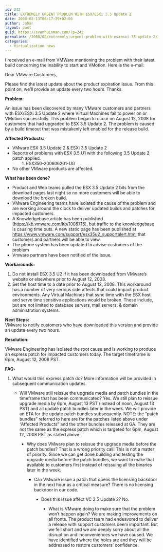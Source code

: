 ```yaml
---
id: 242
title: EXTREMELY URGENT PROBLEM WITH ESX/ESXi 3.5 Update 2
date: 2008-08-13T06:17:29+02:00
author: Johan
layout: post
guid: https://svenhuisman.com/?p=242
permalink: /2008/08/extremely-urgent-problem-with-esxesxi-35-update-2/
categories:
  - Virtualization news
---
```

I received an e-mail from VMWare mentioning the problem with their latest build concerning the inability to start and VMotion. Here is the e-mail:

Dear VMware Customers,

Please find the latest update about the product expiration issue. From this point on, we’ll provide an update every two hours. Thanks.

**Problem:**

An issue has been discovered by many VMware customers and partners with ESX/ESXi 3.5 Update 2 where Virtual Machines fail to power on or VMotion successfully. <!--more-->This problem began to occur on August 12, 2008 for customers that had upgraded to ESX 3.5 Update 2. The problem is caused by a build timeout that was mistakenly left enabled for the release build.

**Affected Products:**

  * VMware ESX 3.5 Update 2 & ESXi 3.5 Update 2
  * Reports of problems with ESX 3.5 U1 with the following 3.5 Update 2 patch applied.  
            1. ESX350-200806201-UG
  * No other VMware products are affected.

**What has been done?**

  * Product and Web teams pulled the ESX 3.5 Update 2 bits from the download pages last night so no more customers will be able to download the broken build.
  * VMware Engineering teams have isolated the cause of the problem and are working around the clock to deliver updated builds and patches for impacted customers.
  * A Knowledgebase article has been published (<a href="https://svenhuisman.com/wp-admin/redir.aspx?C=e39a0e40b0d54bb1a9f864f5375bb3f8&URL=http%3a%2f%2fapp.connect.vmware.com%2fe%2fer.aspx%3fs%3d524%26lid%3d3164%26elq%3dB92D6F1711AD4CED938ADC46D1F9BB5C" target="_blank">https://kb.vmware.com/kb/1006716</a>), but traffic to the knowledgebase is causing time outs. A new static page has been published at <a href="https://svenhuisman.com/wp-admin/redir.aspx?C=e39a0e40b0d54bb1a9f864f5375bb3f8&URL=http%3a%2f%2fapp.connect.vmware.com%2fe%2fer.aspx%3fs%3d524%26lid%3d3165%26elq%3dB92D6F1711AD4CED938ADC46D1F9BB5C" target="_blank">https://www.vmware.com/support/esx35u2_supportalert.html</a> that customers and partners will be able to view.
  * The phone system has been updated to advise customers of the problem
  * Vmware partners have been notified of the issue.

**Workarounds:**

  1. Do not install ESX 3.5 U2 if it has been downloaded from VMware’s website or elsewhere prior to August 12, 2008.
  2. Set the host time to a date prior to August 12, 2008. This workaround has a number of very serious side affects that could impact product environments. Any Virtual Machines that sync time with the ESX host and serve time sensitive applications would be broken. These include, but are not limited to database servers, mail servers, & domain administration systems.

**Next Steps:**  
VMware to notify customers who have downloaded this version and provide an update every two hours.

**Resolution:**

VMware Engineering has isolated the root cause and is working to produce an express patch for impacted customers today. The target timeframe is 6pm, August 12, 2008 PST.

**FAQ:**

  1. What would this express patch do? 
    More information will be provided in subsequent communication updates.</li> 
    
      * Will VMware still reissue the upgrade media and patch bundles in the timeframe that has been communicated? 
        Yes. We still plan to reissue upgrade media by 6pm, August 13 PST (instead of noon, August 13 PST) and all update patch bundles later in the week. We will provide an ETA for the update patch bundles subsequently. NOTE: the &#8220;patch bundles&#8221; referred to here are for the patches listed above under &#8220;Affected Products&#8221; and the other bundles released at GA. They are not the same as the express patch which is targeted for 6pm, August 12, 2008 PST as stated above.</li> 
        
          * Why does VMware plan to reissue the upgrade media before the patch bundles? That is a wrong priority call! 
            This is not a matter of priority. Since we can get done building and testing the upgrade media before the patch bundles, we want to make that available to customers first instead of reissuing all the binaries later in the week.</li> 
            
              * Can VMware issue a patch that opens the licensing backdoor in the next hour as a critical measure? 
                There is no licensing backdoor in our code.</li> 
                
                  * Does this issue affect VC 2.5 Update 2? 
                    No.</li> 
                    
                      * What is VMware doing to make sure that the problem won’t happen again? 
                        We are making improvements on all fronts. The product team had endeavored to deliver a release with support customers deem important. But we fell short and we are deeply sorry about all the disruption and inconveniences we have caused. We have identified where the holes are and they will be addressed to restore customers’ confidence.</li> </ol>